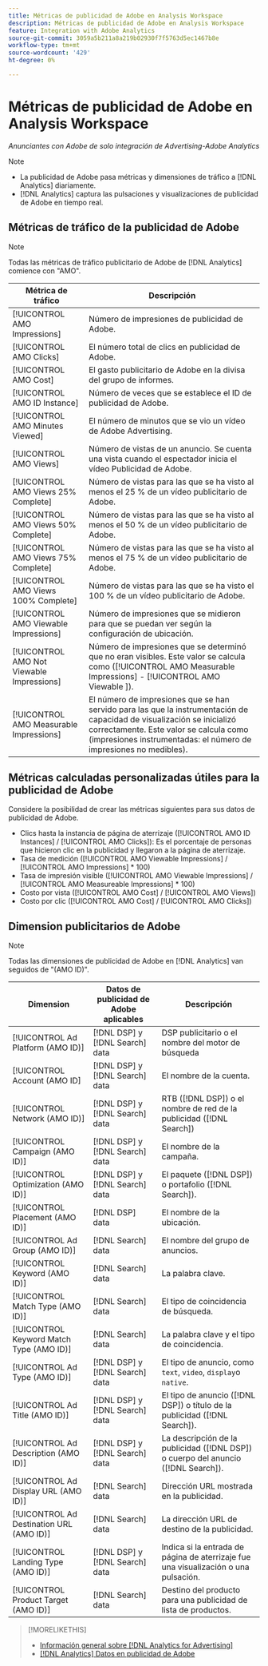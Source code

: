 ```yaml
---
title: Métricas de publicidad de Adobe en Analysis Workspace
description: Métricas de publicidad de Adobe en Analysis Workspace
feature: Integration with Adobe Analytics
source-git-commit: 3059a5b211a8a219b02930f7f5763d5ec1467b8e
workflow-type: tm+mt
source-wordcount: '429'
ht-degree: 0%

---
```


# Métricas de publicidad de Adobe en Analysis Workspace

*Anunciantes con Adobe de solo integración de Advertising-Adobe Analytics*

>[!NOTE]
>
>* La publicidad de Adobe pasa métricas y dimensiones de tráfico a [!DNL Analytics] diariamente.
>* [!DNL Analytics] captura las pulsaciones y visualizaciones de publicidad de Adobe en tiempo real.


## Métricas de tráfico de la publicidad de Adobe

>[!NOTE]
>
>Todas las métricas de tráfico publicitario de Adobe de [!DNL Analytics] comience con &quot;AMO&quot;.

| Métrica de tráfico | Descripción |
| -------------- | ----------- |
| [!UICONTROL AMO Impressions] | Número de impresiones de publicidad de Adobe. |
| [!UICONTROL AMO Clicks] | El número total de clics en publicidad de Adobe. |
| [!UICONTROL AMO Cost] | El gasto publicitario de Adobe en la divisa del grupo de informes. |
| [!UICONTROL AMO ID Instance] | Número de veces que se establece el ID de publicidad de Adobe. |
| [!UICONTROL AMO Minutes Viewed] | El número de minutos que se vio un vídeo de Adobe Advertising. |
| [!UICONTROL AMO Views] | Número de vistas de un anuncio. Se cuenta una vista cuando el espectador inicia el vídeo Publicidad de Adobe. |
| [!UICONTROL AMO Views 25% Complete] | Número de vistas para las que se ha visto al menos el 25 % de un vídeo publicitario de Adobe. |
| [!UICONTROL AMO Views 50% Complete] | Número de vistas para las que se ha visto al menos el 50 % de un vídeo publicitario de Adobe. |
| [!UICONTROL AMO Views 75% Complete] | Número de vistas para las que se ha visto al menos el 75 % de un vídeo publicitario de Adobe. |
| [!UICONTROL AMO Views 100% Complete] | Número de vistas para las que se ha visto el 100 % de un vídeo publicitario de Adobe. |
| [!UICONTROL AMO Viewable Impressions] | Número de impresiones que se midieron para que se puedan ver según la configuración de ubicación. |
| [!UICONTROL AMO Not Viewable Impressions] | Número de impresiones que se determinó que no eran visibles. Este valor se calcula como ([!UICONTROL AMO Measurable Impressions] - [!UICONTROL AMO Viewable ]). |
| [!UICONTROL AMO Measurable Impressions] | El número de impresiones que se han servido para las que la instrumentación de capacidad de visualización se inicializó correctamente. Este valor se calcula como (impresiones instrumentadas: el número de impresiones no medibles). |

## Métricas calculadas personalizadas útiles para la publicidad de Adobe

Considere la posibilidad de crear las métricas siguientes para sus datos de publicidad de Adobe.

* Clics hasta la instancia de página de aterrizaje ([!UICONTROL AMO ID Instances] / [!UICONTROL AMO Clicks]): Es el porcentaje de personas que hicieron clic en la publicidad y llegaron a la página de aterrizaje.
* Tasa de medición ([!UICONTROL AMO Viewable Impressions] / [!UICONTROL AMO Impressions] * 100)
* Tasa de impresión visible ([!UICONTROL AMO Viewable Impressions] / [!UICONTROL AMO Measureable Impressions] * 100)
* Costo por vista ([!UICONTROL AMO Cost] / [!UICONTROL AMO Views])
* Costo por clic ([!UICONTROL AMO Cost] / [!UICONTROL AMO Clicks])

## Dimension publicitarios de Adobe

>[!NOTE]
>
>Todas las dimensiones de publicidad de Adobe en [!DNL Analytics] van seguidos de &quot;(AMO ID)&quot;.

| Dimension | Datos de publicidad de Adobe aplicables | Descripción |
| ----------- | ---------- | ---------- |
| [!UICONTROL Ad Platform (AMO ID)] | [!DNL DSP] y [!DNL Search] data | DSP publicitario o el nombre del motor de búsqueda |
| [!UICONTROL Account (AMO ID] | [!DNL DSP] y [!DNL Search] data | El nombre de la cuenta. |
| [!UICONTROL Network (AMO ID)] | [!DNL DSP] y [!DNL Search] data | RTB ([!DNL DSP]) o el nombre de red de la publicidad ([!DNL Search]) |
| [!UICONTROL Campaign (AMO ID)] | [!DNL DSP] y [!DNL Search] data | El nombre de la campaña. |
| [!UICONTROL Optimization (AMO ID)] | [!DNL DSP] y [!DNL Search] data | El paquete ([!DNL DSP]) o portafolio ([!DNL Search]). |
| [!UICONTROL Placement (AMO ID)] | [!DNL DSP] data | El nombre de la ubicación. |
| [!UICONTROL Ad Group (AMO ID)] | [!DNL Search] data | El nombre del grupo de anuncios. |
| [!UICONTROL Keyword (AMO ID)] | [!DNL Search] data | La palabra clave. |
| [!UICONTROL Match Type (AMO ID)] | [!DNL Search] data | El tipo de coincidencia de búsqueda. |
| [!UICONTROL Keyword Match Type (AMO ID)] | [!DNL Search] data | La palabra clave y el tipo de coincidencia. |
| [!UICONTROL Ad Type (AMO ID)] | [!DNL DSP] y [!DNL Search] data | El tipo de anuncio, como `text`, `video`, `display`o `native`. |
| [!UICONTROL Ad Title (AMO ID)] | [!DNL DSP] y [!DNL Search] data | El tipo de anuncio ([!DNL DSP]) o título de la publicidad ([!DNL Search]). |
| [!UICONTROL Ad Description (AMO ID)] | [!DNL DSP] y [!DNL Search] data | La descripción de la publicidad ([!DNL DSP]) o cuerpo del anuncio ([!DNL Search]). |
| [!UICONTROL Ad Display URL (AMO ID)] | [!DNL Search] data | Dirección URL mostrada en la publicidad. |
| [!UICONTROL Ad Destination URL (AMO ID)] | [!DNL Search] data | La dirección URL de destino de la publicidad. |
| [!UICONTROL Landing Type (AMO ID)] | [!DNL DSP] y [!DNL Search] data | Indica si la entrada de página de aterrizaje fue una visualización o una pulsación. |
| [!UICONTROL Product Target (AMO ID)] | [!DNL Search] data | Destino del producto para una publicidad de lista de productos. |

>[!MORELIKETHIS]
>
>* [Información general sobre [!DNL Analytics for Advertising]](overview.md)
>* [[!DNL Analytics] Datos en publicidad de Adobe](/help/integrations/analytics/analytics-data-in-advertising.md)

